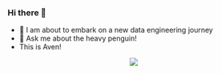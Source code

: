 ### Hi there 👋

- 🌱 I am about to embark on a new data engineering journey
- 💬 Ask me about the heavy penguin!
- This is Aven!

<p align="center">
  <img src=https://i.ibb.co/7Gh9gPH/Untitled-Artwork.png>
</p>

<!--
**AvengedA/AvengedA** is a ✨ _special_ ✨ repository because its `README.md` (this file) appears on your GitHub profile.

Here are some ideas to get you started:

- 🔭 I’m currently working on ...
- 🌱 I’m currently learning ...
- 👯 I’m looking to collaborate on ...
- 🤔 I’m looking for help with ...
- 💬 Ask me about ...
- 📫 How to reach me: ...
- 😄 Pronouns: ...
- ⚡ Fun fact: ...
-->
